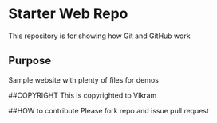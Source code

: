 # Starter Web Repo

This repository is for showing how Git and GitHub work

## Purpose

Sample website with plenty of files for demos


##COPYRIGHT
This is copyrighted to VIkram

##HOW to contribute
Please fork repo and issue pull request